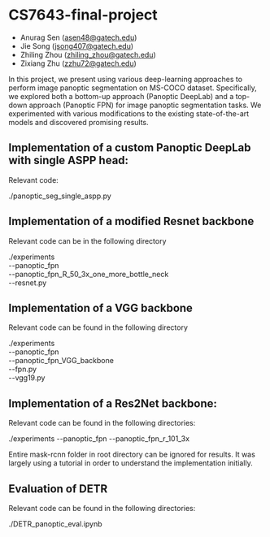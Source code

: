 # CS7643-final-project

- Anurag Sen (asen48@gatech.edu)
- Jie Song (jsong407@gatech.edu)
- Zhiling Zhou (zhiling_zhou@gatech.edu)
- Zixiang Zhu (zzhu72@gatech.edu)

In this project, we present using various deep-learning approaches to perform image panoptic segmentation on MS-COCO dataset. Specifically, we explored both a bottom-up approach (Panoptic DeepLab) and a top-down approach (Panoptic FPN) for image panoptic segmentation tasks. We experimented with various modifications to the existing state-of-the-art models and discovered promising results.

## Implementation of a custom Panoptic DeepLab with single ASPP head:

Relevant code:

  ./panoptic_seg_single_aspp.py

## Implementation of a modified Resnet backbone 

Relevant code can be in the following directory  

  ./experiments  
  --panoptic_fpn    
    --panoptic_fpn_R_50_3x_one_more_bottle_neck  
      --resnet.py
    
## Implementation of a VGG backbone 

Relevant code can be found in the following directory  

  ./experiments  
  --panoptic_fpn  
    --panoptic_fpn_VGG_backbone  
      --fpn.py  
      --vgg19.py

## Implementation of a Res2Net backbone:

Relevant code can be found in the following directories:

  ./experiments
  --panoptic_fpn
    --panoptic_fpn_r_101_3x

Entire mask-rcnn folder in root directory can be ignored for results.
It was largely using a tutorial in order to understand the implementation initially.

## Evaluation of DETR

Relevant code can be found in the following directories:

  ./DETR_panoptic_eval.ipynb
